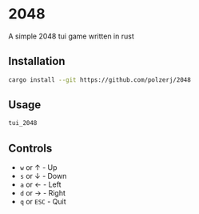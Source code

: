 # 2048
A simple 2048 tui game written in rust

## Installation
```bash
cargo install --git https://github.com/polzerj/2048
```

## Usage
```bash
tui_2048
```

## Controls
- `w` or $\uparrow$ - Up
- `s` or $\downarrow$ - Down
- `a` or $\leftarrow$ - Left
- `d` or $\rightarrow$ - Right
- `q` or `ESC` - Quit